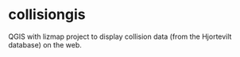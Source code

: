 # collisiongis
QGIS with lizmap project to display collision data (from the Hjortevilt database) on the web.
